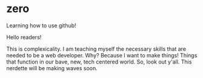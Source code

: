 # zero
Learning how to use github!

Hello readers!

This is complexicality. I am teaching myself the necessary skills that are needed to be a web developer.
Why? Because I want to make things! Things that function in our bave, new, tech centered world.
So, look out y'all. This nerdette will be making waves soon.


